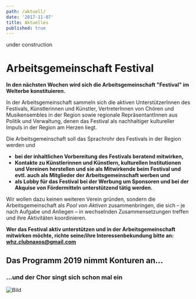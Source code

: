```yaml
---
path: /aktuell/
date: '2017-11-07'
title: Aktuelles
published: true
---
```


under construction


# Arbeitsgemeinschaft Festival
**In den nächsten Wochen wird sich die Arbeitsgemeinschaft "Festival" im Welterbe konstituieren.**

In der  Arbeitsgemeinschaft sammeln sich die aktiven UnterstützerInnen des Festivals, Künstlerinnen und Künstler, VertreterInnen von Chören und Musikensembles in der Region sowie regionale RepräsentantInnen aus Politik und Verwaltung, denen das Festival als nachhaltiger kultureller Impuls in der Region am Herzen liegt.  

Die Arbeitsgemeinschaft soll das Sprachrohr des Festivals in der Region werden und      

+ **bei der inhaltlichen Vorbereitung   des Festivals  beratend mitwirken,**  
+ **Kontakte zu Künstlerinnen und Künstlern, kulturellen Institutionen und Vereinen herstellen und sie als Mitwirkende beim Festival und evtl. auch als Mitglieder der Arbeitsgemeinschaft werben und**  
+ **als Lobby für das Festival bei der Werbung um Sponsoren und bei der Akquise von Fördermitteln unterstützend tätig werden.**  

Wir wollen dazu keinen weiteren Verein gründen, sondern die Arbeitsgemeinschaft als *Pool von Aktiven* zusammenbringen, die sich – je nach Aufgabe und Anliegen – in wechselnden Zusammensetzungen treffen und ihre Aktivitäten koordinieren.

**Wer das Festival aktiv unterstützen und in der Arbeitsgemeinschaft mitwirken möchte, richte seine/ihre Interessenbekundung bitte an:** 
**whz.clubnaxos@gmail.com**


<h2>Das Programm 2019 nimmt Konturen an...</h2>

<h3>...und der Chor singt sich schon mal ein</h3>

![Bild](/chor.jpg)
 





